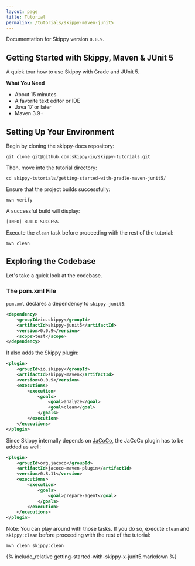 ```yaml
---
layout: page
title: Tutorial
permalink: /tutorials/skippy-maven-junit5
---
```


Documentation for Skippy version `0.0.9`.

## Getting Started with Skippy, Maven & JUnit 5

A quick tour how to use Skippy with Grade and JUnit 5.

__What You Need__
- About 15 minutes
- A favorite text editor or IDE
- Java 17 or later
- Maven 3.9+


## Setting Up Your Environment

Begin by cloning the skippy-docs repository:
```
git clone git@github.com:skippy-io/skippy-tutorials.git
```

Then, move into the tutorial directory:
```
cd skippy-tutorials/getting-started-with-gradle-maven-junit5/
```

Ensure that the project builds successfully:
```````
mvn verify
```````

A successful build will display:
```
[INFO] BUILD SUCCESS
```

Execute the `clean` task before proceeding with the rest of the tutorial:

```
mvn clean
```

## Exploring the Codebase

Let's take a quick look at the codebase.

### The pom.xml File

`pom.xml` declares a dependency to `skippy-junit5`:

```xml
<dependency>
    <groupId>io.skippy</groupId>
    <artifactId>skippy-junit5</artifactId>
    <version>0.0.9</version>
    <scope>test</scope>
</dependency>
```

It also adds the Skippy plugin:
```xml
<plugin>
    <groupId>io.skippy</groupId>
    <artifactId>skippy-maven</artifactId>
    <version>0.0.9</version>
    <executions>
        <execution>
            <goals>
                <goal>analyze</goal>
                <goal>clean</goal>
            </goals>
        </execution>
    </executions>
</plugin>
```

Since Skippy internally depends on [JaCoCo](https://www.jacoco.org/), the JaCoCo plugin has to be added as well:
```xml
<plugin>
    <groupId>org.jacoco</groupId>
    <artifactId>jacoco-maven-plugin</artifactId>
    <version>0.8.11</version>
    <executions>
        <execution>
            <goals>
                <goal>prepare-agent</goal>
            </goals>
        </execution>
    </executions>
</plugin>
```

Note: You can play around with those tasks. If you do so, execute `clean` and `skippy:clean` before proceeding with the
rest of the tutorial:
```
mvn clean skippy:clean
```
{% include_relative getting-started-with-skippy-x-junit5.markdown %}